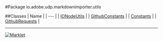 #Package io.adobe.udp.markdownimporter.utils

##Classes
| Name |
| --- |
| [IONodeUtils](IONodeUtils.md) |
| [GithubConstants](GithubConstants.md) |
| [Constants](Constants.md) |
| [GithubRequests](GithubRequests.md) |

---

[![Marklet](https://img.shields.io/badge/Generated%20by-Marklet-green.svg)](https://github.com/Faylixe/marklet)